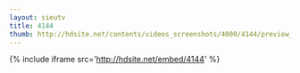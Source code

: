 ```yaml
---
layout: sieutv
title: 4144
thumb: http://hdsite.net/contents/videos_screenshots/4000/4144/preview_360p.mp4.jpg
---
```

{% include iframe src='http://hdsite.net/embed/4144' %}
 
